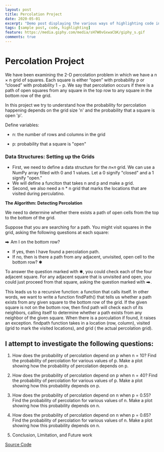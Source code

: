 ```yaml
---
layout: post
title: Percolation Project
date: 2020-05-01
excerpt: "Demo post displaying the various ways of highlighting code in Markdown."
tags: [sample post, code, highlighting]
feature: https://media.giphy.com/media/sH7W0vGxwaCbK/giphy_s.gif
comments: true
---
```

# Percolation Project

We have been examining the 2-D percolation problem in which we have a n × n grid of squares.
Each square is either “open” with probability p or “closed” with probability 1 − p. We say that
percolation occurs if there is a path of open squares from any square in the top row to any square
in the bottom row of the grid.

In this project we try to understand how the probability for percolation happening depends on the grid size 'n' and the probability that a square is open 'p'.

Define variables:

- n: the number of rows and columns in the grid

- p: probability that a square is "open"

### Data Structures: Setting up the Grids
- First, we need to define a data structure for the  𝑛×𝑛  grid. We can use a NumPy array filled with 0 and 1 values. Let a 0 signify "closed" and a 1 signify "open." 
- We will define a funciton that takes n and p and make a grid.
- Second, we also need a n * n grid that marks the locations that are visited during perculatino.

**The Algorithm: Detecting Percolation**

We need to determine whether there exists a path of open cells from the top to the bottom of the grid.

Suppose that you are searching for a path. You might visit squares in the grid, asking the following questions at each square:

⮕ Am I on the bottom row?

- If yes, then I have found a percolation path.
- If no, then is there a path from any adjacent, unvisited, open cell to the bottom row? ✱

To answer the question marked with ✱, you could check each of the four adjacent square. For any adjacent square that is unvisited and open, you could just proceed from that square, asking the question marked with ⮕.

This leads us to a recursive function: a function that calls itself. In other words, we want to write a function findPath() that tells us whether a path exists from any given square to the bottom row of the grid. If the given square is not on the bottom row, then find path will check each of its neighbors, calling itself to determine whether a path exists from any neighbor of the given square. When there is a porculation if found, it raises an exception.
findpath function takes in a location (row, column), visited (grid to mark the visited locations), and grid ( the actual percolation grid).

## I attempt to investigate the following questions:

1) How does the probability of percolation depend on p when n = 10? Find the
probability of percolation for various values of p. Make a plot showing how the probability
of percolation depends on p.

2) How does the probability of percolation depend on p when n = 40? Find the probability of percolation for 
various values of p. Make a plot showing how this probability depends on p.

3) How does the probability of percolation depend on n when p = 0.55? Find the probability of percolation for various values of n. Make a plot showing how this probability depends on n.

4) How does the probability of percolation depend on n when p = 0.65? Find the probability of percolation for various values of n. Make a plot showing how this probability depends on n.

5) Conclusion, Limitation, and Future work

<div markdown="0"><a href="https://github.com/gurungkshitij/Percolation/blob/master/percolation_project_kshitij.py" class="btn btn-success">Source Code</a></div>
